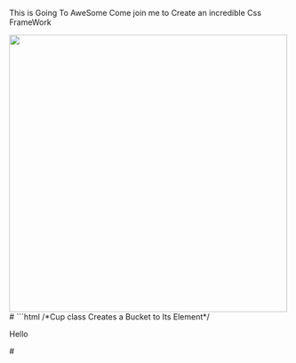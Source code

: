 
This is Going To AweSome
Come join me to Create an incredible Css FrameWork

<img class="cup" src="images/landscape.jpg" width="500px">
#
```html
/*Cup class Creates a Bucket to Its Element*/
<p class="cup">Hello</p>
#
